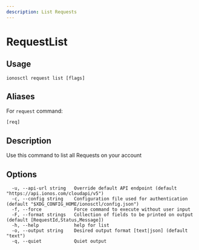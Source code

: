```yaml
---
description: List Requests
---
```


# RequestList

## Usage

```text
ionosctl request list [flags]
```

## Aliases

For `request` command:
```text
[req]
```

## Description

Use this command to list all Requests on your account

## Options

```text
  -u, --api-url string   Override default API endpoint (default "https://api.ionos.com/cloudapi/v5")
  -c, --config string    Configuration file used for authentication (default "$XDG_CONFIG_HOME/ionosctl/config.json")
  -f, --force            Force command to execute without user input
  -F, --format strings   Collection of fields to be printed on output (default [RequestId,Status,Message])
  -h, --help             help for list
  -o, --output string    Desired output format [text|json] (default "text")
  -q, --quiet            Quiet output
```

